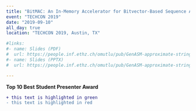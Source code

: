 ```yaml
---
title: "BitMAC: An In-Memory Accelerator for Bitvector-Based Sequence Alignment of Both Short and Long Genomic Reads"
event: "TECHCON 2019"
date: "2019-09-10"
all_day: true
location: "TECHCON 2019, Austin, TX"

#links:
#- name: Slides (PDF)
#  url: https://people.inf.ethz.ch/omutlu/pub/GenASM-approximate-string-matching-framework-for-genome-analysis_ARMSummit20-long-talk.pdf
#- name: Slides (PPTX)
#  url: https://people.inf.ethz.ch/omutlu/pub/GenASM-approximate-string-matching-framework-for-genome-analysis_ARMSummit20-long-talk.pptx

---
```


**Top 10 Best Student Presenter Award**

```diff
+ this text is highlighted in green
- this text is highlighted in red
```
